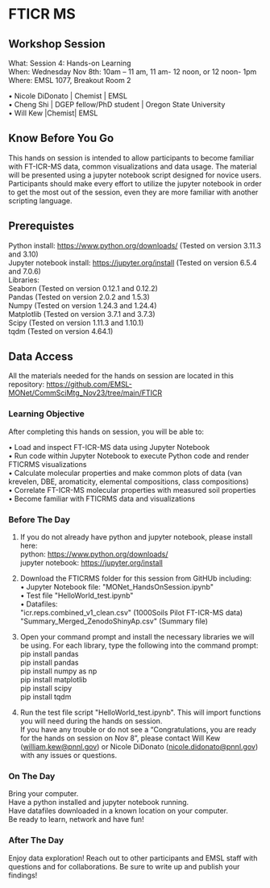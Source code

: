 # FTICR MS

## Workshop Session
What: Session 4: Hands-on Learning   <br>
When: Wednesday Nov 8th: 10am – 11 am, 11 am- 12 noon, or  12 noon- 1pm  <br>
Where:  EMSL 1077, Breakout Room 2

•	Nicole DiDonato | Chemist | EMSL  <br>
•	Cheng Shi | DGEP fellow/PhD student | Oregon State University <br>
•	Will Kew |Chemist| EMSL <br>


## Know Before You Go
This hands on session is intended to allow participants to become familiar with FT-ICR-MS data, common visualizations and data usage. The material will be presented using a jupyter notebook script designed for novice users. Participants should make every effort to utilize the jupyter notebook in order to get the most out of the session, even they are more familiar with another scripting language.

## Prerequistes
Python install: https://www.python.org/downloads/  (Tested on version 3.11.3 and 3.10) <br>
Jupyter notebook install: https://jupyter.org/install (Tested on version 6.5.4 and 7.0.6) <br>
Libraries: <br>
Seaborn (Tested on version 0.12.1 and 0.12.2) <br>
Pandas (Tested on version 2.0.2 and 1.5.3) <br>
Numpy (Tested on version 1.24.3 and 1.24.4) <br>
Matplotlib (Tested on version 3.7.1 and 3.7.3) <br>
Scipy (Tested on version 1.11.3 and 1.10.1) <br>
tqdm (Tested on version 4.64.1)<br>

## Data Access
All the materials needed for the hands on session are located in this repository: https://github.com/EMSL-MONet/CommSciMtg_Nov23/tree/main/FTICR

### Learning Objective
After completing this hands on session, you will be able to:

•	Load and inspect FT-ICR-MS data using Jupyter Notebook <br>
•	Run code within Jupyter Notebook to execute Python code and render FTICRMS visualizations <br>
•	Calculate molecular properties and make common plots of data (van krevelen, DBE, aromaticity, elemental compositions, class compositions) <br>
•	Correlate FT-ICR-MS molecular properties with measured soil properties <br>
•	Become familiar with FTICRMS data and visualizations <br>

### Before The Day
1. If you do not already have python and jupyter notebook, please install here:  <br>
python: https://www.python.org/downloads/  <br>
jupyter notebook: https://jupyter.org/install  <br>

2. Download the FTICRMS folder for this session from GitHUb including:  <br>
•	Jupyter Notebook file: "MONet_HandsOnSession.ipynb" <br>
•	Test file "HelloWorld_test.ipynb" <br>
•	Datafiles:  <br>
"icr.reps.combined_v1_clean.csv" (1000Soils Pilot FT-ICR-MS data) <br>
"Summary_Merged_ZenodoShinyAp.csv" (Summary file) <br>

3. Open your command prompt and install the necessary libraries we will be using. For each library, type the following into the command prompt:<br>
   pip install pandas <br>
   pip install pandas <br>
   pip install numpy as np<br>
   pip install matplotlib <br>
   pip install scipy <br>
   pip install tqdm 

4. Run the test file script "HelloWorld_test.ipynb". This will import functions you will need during the hands on session.  <br>
If you have any trouble or do not see a “Congratulations, you are ready for the hands on session on Nov 8”, please
contact Will Kew (william.kew@pnnl.gov) or Nicole DiDonato (nicole.didonato@pnnl.gov) with any issues or questions.

### On The Day
Bring your computer.  <br>
Have a python installed and jupyter notebook running. <br>
Have datafiles downloaded in a known location on your computer. <br>
Be ready to learn, network and have fun! <br>
### After The Day 
Enjoy data exploration! Reach out to other participants and EMSL staff with questions and for collaborations. Be sure to write up and publish your findings! 
